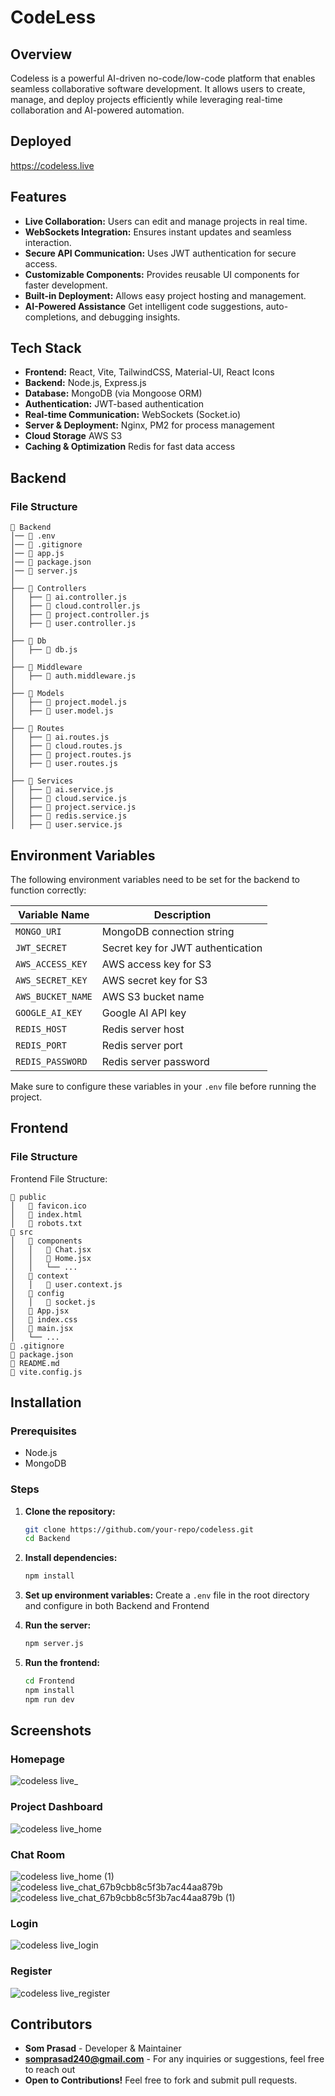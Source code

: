 # CodeLess

## Overview

Codeless is a powerful AI-driven no-code/low-code platform that enables seamless collaborative software development. It allows users to create, manage, and deploy projects efficiently while leveraging real-time collaboration and AI-powered automation.

## Deployed
https://codeless.live

## Features

- **Live Collaboration:** Users can edit and manage projects in real time.
- **WebSockets Integration:** Ensures instant updates and seamless interaction.
- **Secure API Communication:** Uses JWT authentication for secure access.
- **Customizable Components:** Provides reusable UI components for faster development.
- **Built-in Deployment:** Allows easy project hosting and management.
- **AI-Powered Assistance** Get intelligent code suggestions, auto-completions, and debugging insights.

## Tech Stack

- **Frontend:** React, Vite, TailwindCSS, Material-UI, React Icons
- **Backend:** Node.js, Express.js
- **Database:** MongoDB (via Mongoose ORM)
- **Authentication:** JWT-based authentication
- **Real-time Communication:** WebSockets (Socket.io)
- **Server & Deployment:** Nginx, PM2 for process management
- **Cloud Storage** AWS S3
- **Caching & Optimization** Redis for fast data access


## Backend

### File Structure
```
📂 Backend
│── 📄 .env
│── 📄 .gitignore
│── 📄 app.js
│── 📄 package.json
│── 📄 server.js
│
├── 📂 Controllers
│   ├── 📄 ai.controller.js
│   ├── 📄 cloud.controller.js
│   ├── 📄 project.controller.js
│   ├── 📄 user.controller.js
│
├── 📂 Db
│   ├── 📄 db.js
│
├── 📂 Middleware
│   ├── 📄 auth.middleware.js
│
├── 📂 Models
│   ├── 📄 project.model.js
│   ├── 📄 user.model.js
│
├── 📂 Routes
│   ├── 📄 ai.routes.js
│   ├── 📄 cloud.routes.js
│   ├── 📄 project.routes.js
│   ├── 📄 user.routes.js
│
├── 📂 Services
│   ├── 📄 ai.service.js
│   ├── 📄 cloud.service.js
│   ├── 📄 project.service.js
│   ├── 📄 redis.service.js
│   ├── 📄 user.service.js
```

## Environment Variables

The following environment variables need to be set for the backend to function correctly:

| Variable Name      | Description                          |
|--------------------|--------------------------------------|
| `MONGO_URI`       | MongoDB connection string           |
| `JWT_SECRET`      | Secret key for JWT authentication   |
| `AWS_ACCESS_KEY`  | AWS access key for S3               |
| `AWS_SECRET_KEY`  | AWS secret key for S3               |
| `AWS_BUCKET_NAME` | AWS S3 bucket name                  |
| `GOOGLE_AI_KEY`   | Google AI API key                   |
| `REDIS_HOST`      | Redis server host                   |
| `REDIS_PORT`      | Redis server port                   |
| `REDIS_PASSWORD`  | Redis server password               |

Make sure to configure these variables in your `.env` file before running the project.

## Frontend

### File Structure

Frontend File Structure:
```
📂 public
│   📄 favicon.ico
│   📄 index.html
│   📄 robots.txt
📂 src
│   📂 components
│   │   📄 Chat.jsx
│   │   📄 Home.jsx
│   │   └── ...
│   📂 context
│   │   📄 user.context.js
│   📂 config
│   │   📄 socket.js
│   📄 App.jsx
│   📄 index.css
│   📄 main.jsx
│   └── ...
📄 .gitignore
📄 package.json
📄 README.md
📄 vite.config.js
```
## Installation

### Prerequisites

- Node.js
- MongoDB

### Steps

1. **Clone the repository:**
   ```bash
   git clone https://github.com/your-repo/codeless.git
   cd Backend
   ```
2. **Install dependencies:**
   ```bash
   npm install
   ```
3. **Set up environment variables:**
   Create a `.env` file in the root directory and configure in both Backend and Frontend

4. **Run the server:**
   ```bash
   npm server.js
   ```
5. **Run the frontend:**
   ```bash
   cd Frontend
   npm install
   npm run dev
   ```

## Screenshots

### Homepage
![codeless live_](https://github.com/user-attachments/assets/f402ef24-259b-4230-8c11-2822d97a1655)

### Project Dashboard
![codeless live_home](https://github.com/user-attachments/assets/247434c7-5107-4328-966a-2d88082f1abd)

### Chat Room
![codeless live_home (1)](https://github.com/user-attachments/assets/83c0c94d-fb51-4673-81fc-86fbb9fe1d70)
![codeless live_chat_67b9cbb8c5f3b7ac44aa879b](https://github.com/user-attachments/assets/ddf3acdf-6f18-4f8d-9fbf-33a576e2f639)
![codeless live_chat_67b9cbb8c5f3b7ac44aa879b (1)](https://github.com/user-attachments/assets/fd33aacd-0cf9-431d-aa1f-e52d5968bc3e)

### Login
![codeless live_login](https://github.com/user-attachments/assets/8c9e0c50-f192-46c3-9331-bf4fa050df23)

### Register
![codeless live_register](https://github.com/user-attachments/assets/17f776fe-50e8-4df1-8cf8-1afc97b000a2)









## Contributors

- **Som Prasad** - Developer & Maintainer
- **somprasad240@gmail.com** - For any inquiries or suggestions, feel free to reach out
- **Open to Contributions!** Feel free to fork and submit pull requests.



